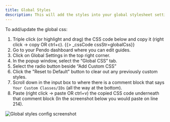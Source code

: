 ```yaml
---
title: Global Styles
description: This will add the styles into your global stylesheet settings.
---
```


To add/update the global css:

1. Triple click (or highlight and drag) the CSS code below and copy it (right click -> copy OR ctrl+c).
    {{> _cssCode cssStr=globalCss}}
1. Go to your Pendo dashboard where you can edit guides.
1. Click on Global Settings in the top right corner.
1. In the popup window, select the “Global CSS” tab.
1. Select the radio button beside “Add Custom CSS”
1. Click the "Reset to Default" button to clear out any previously custom styles.
1. Scroll down in the input box to where there is a comment block that says `Your Custom Classes/IDs` (all the way at the bottom).
1. Paste (right click -> paste OR ctrl+v) the copied CSS code underneath that comment block (In the screenshot below you would paste on line 214).

<img src="images/global-styles-config.png" class="img-md" alt="Global styles config screenshot"/>
